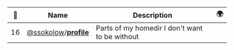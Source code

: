 |:star2: | Name | Description | 🌍|
|---|---|---|---|
|16|[@ssokolow](https://github.com/ssokolow)/[**profile**](https://github.com/ssokolow/profile)|Parts of my homedir I don't want to be without||

